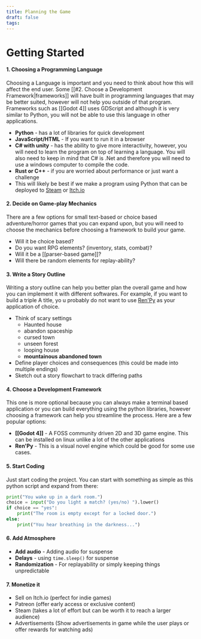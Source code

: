 ```yaml
---
title: Planning the Game
draft: false
tags:
---
```


# Getting Started

#### 1. Choosing a Programming Language
Choosing a Language is important and you need to think about how this will affect the end user. Some [[#2. Choose a Development Framework|frameworks]] will have built in programming languages that may be better suited, however will not help you outside of that program. Frameworks such as [[Godot 4]] uses GDScript and although it is very similar to Python, you will not be able to use this language in other applications.
- **Python** - has a lot of libraries for quick development
- **JavaScript/HTML** - If you want to run it in a browser
- **C# with unity** - has the ability to give more interactivity, however, you will need to learn the program on top of learning a language. You will also need to keep in mind that C# is .Net and therefore you will need to use a windows computer to compile the code.
- **Rust or C++** - if you are worried about performance or just want a challenge
- This will likely be best if we make a program using Python that can be deployed to [Steam](https://store.steampowered.com/) or [Itch.io](https://itch.io/)
#### 2. Decide on Game-play Mechanics
There are a few options for small text-based or choice based adventure/horror games that you can expand upon, but you will need to choose the mechanics before choosing a framework to build your game.
- Will it be choice based?
- Do you want RPG elements? (inventory, stats, combat)?
- Will it be a [[parser-based game]]?
- Will there be random elements for replay-ability?
#### 3. Write a Story Outline
Writing a story outline can help you better plan the overall game and how you can implement it with different softwares. For example, if you want to build a triple A title, yo u probably do not want to use [Ren'Py](https://www.renpy.org/) as your application of choice.
- Think of scary settings
	- Haunted house
	- abandon spaceship
	- cursed town
	- unseen forest
	- looping house
	- **mountainous abandoned town**
- Define player choices and consequences (this could be made into multiple endings)
- Sketch out a story flowchart to track differing paths
#### 4. Choose a Development Framework
This one is more optional because you can always make a terminal based application or you can build everything using the python libraries, however choosing a framework can help you streamline the process. Here are a few popular options:
- **[[Godot 4]]** - A FOSS community driven 2D and 3D game engine. This can be installed on linux unlike a lot of the other applications
- **Ren'Py** - This is a visual novel engine which could be good for some use cases. 

#### 5. Start Coding
Just start coding the project. You can start with something as simple as this python script and expand from there:
```python
print("You wake up in a dark room.")
choice = input("Do you light a match? (yes/no) ").lower()
if choice == "yes":
    print("The room is empty except for a locked door.")
else:
    print("You hear breathing in the darkness...")

```
#### 6. Add Atmosphere
- **Add audio** - Adding audio for suspense 
- **Delays** - using `time.sleep()` for suspense
- **Randomization** - For replayability or simply keeping things unpredictable
#### 7. Monetize it
- Sell on Itch.io (perfect for indie games)
- Patreon (offer early access or exclusive content)
- Steam (takes a lot of effort but can be worth it to reach a larger audience)
- Advertisements (Show advertisements in game while the user plays or offer rewards for watching ads)
